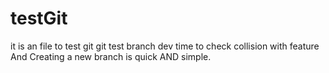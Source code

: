 # testGit
it is an file to test git
git test branch dev
time to check collision with feature
And Creating a new branch is quick AND simple.

